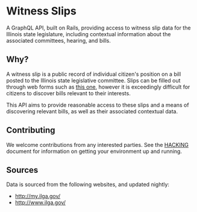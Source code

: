 # Witness Slips

A GraphQL API, built on Rails, providing access to witness slip data for the Illinois state legislature, including contextual information about the associated committees, hearing, and bills.

## Why?

A witness slip is a public record of individual citizen's position on a bill posted to the Illinois state legislative committee. Slips can be filled out through web forms such as [this one](https://web.archive.org/web/20170321020130/http://my.ilga.gov/WitnessSlip/Create/100577?committeeHearingId=14471&LegislationId=100577&HCommittees4%2F19%2F2017-page=1&committeeid=0&chamber=H&nodays=30&_=1490061655889), however it is exceedingly difficult for citizens to discover bills relevant to their interests.

This API aims to provide reasonable access to these slips and a means of discovering relevant bills, as well as their associated contextual data.

## Contributing

We welcome contributions from any interested parties. See the [HACKING](HACKING.md) document for information on getting your environment up and running.

## Sources

Data is sourced from the following websites, and updated nightly:

- http://my.ilga.gov/
- http://www.ilga.gov/
